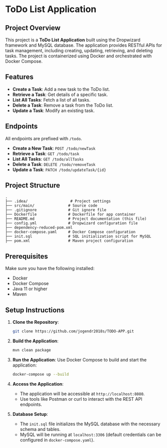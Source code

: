 # ToDo List Application 

## Project Overview
This project is a **ToDo List Application** built using the Dropwizard framework and MySQL database. The application provides RESTful APIs for task management, including creating, updating, retrieving, and deleting tasks. The project is containerized using Docker and orchestrated with Docker Compose.

## Features
- **Create a Task**: Add a new task to the ToDo list.
- **Retrieve a Task**: Get details of a specific task.
- **List All Tasks**: Fetch a list of all tasks.
- **Delete a Task**: Remove a task from the ToDo list.
- **Update a Task**: Modify an existing task.

## Endpoints
All endpoints are prefixed with `/todo`.

- **Create a New Task**: `POST /todo/newTask`
- **Retrieve a Task**: `GET /todo/task`
- **List All Tasks**: `GET /todo/allTasks`
- **Delete a Task**: `DELETE /todo/removeTask`
- **Update a Task**: `PATCH /todo/updateTask/{id}`

## Project Structure
```
.
├── .idea/                   # Project settings
├── src/main/               # Source code
├── .gitignore              # Git ignore file
├── Dockerfile              # Dockerfile for app container
├── README.md               # Project documentation (this file)
├── config.yml              # Dropwizard configuration file
├── dependency-reduced-pom.xml
├── docker-compose.yaml     # Docker Compose configuration
├── init.sql                # SQL initialization script for MySQL
├── pom.xml                 # Maven project configuration
```

## Prerequisites
Make sure you have the following installed:
- Docker
- Docker Compose
- Java 11 or higher
- Maven

## Setup Instructions

1. **Clone the Repository**:
   ```bash
   git clone https://github.com/jogendr2018s/TODO-APP.git
   ```

2. **Build the Application**:
   ```bash
   mvn clean package
   ```

3. **Run the Application**:
   Use Docker Compose to build and start the application:
   ```bash
   docker-compose up --build
   ```

4. **Access the Application**:
   - The application will be accessible at `http://localhost:8080`.
   - Use tools like Postman or curl to interact with the REST API endpoints.

5. **Database Setup**:
   - The `init.sql` file initializes the MySQL database with the necessary schema and tables.
   - MySQL will be running at `localhost:3306` (default credentials can be configured in `docker-compose.yaml`).



